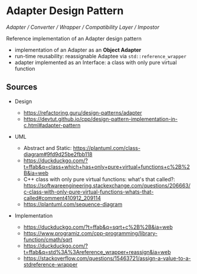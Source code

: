 # Adapter Design Pattern

_Adapter / Converter / Wrapper / Compatibility Layer / Impostor_

Reference implementation of an Adapter design pattern

- implementation of an Adapter as an **Object Adapter**
- run-time reusability: reassignable Adaptee via `std::reference_wrapper`
- adapter implemented as an Interface: a class with only pure virtual function

## Sources

- Design
    - https://refactoring.guru/design-patterns/adapter
    - https://devtut.github.io/cpp/design-pattern-implementation-in-c.html#adapter-pattern

- UML
    - Abstract and Static: https://plantuml.com/class-diagram#9fd9d25be2fbb118
    - https://duckduckgo.com/?t=ffab&q=class+which+has+only+pure+virtual+functions+c%2B%2B&ia=web
    - C++ class with only pure virtual functions: what's that called?: https://softwareengineering.stackexchange.com/questions/206663/c-class-with-only-pure-virtual-functions-whats-that-called#comment410912_209114
    - https://plantuml.com/sequence-diagram

- Implementation
    - https://duckduckgo.com/?t=ffab&q=sqrt+c%2B%2B&ia=web
    - https://www.programiz.com/cpp-programming/library-function/cmath/sqrt
    - https://duckduckgo.com/?t=ffab&q=std%3A%3Areference_wrapper+reassign&ia=web
    - https://stackoverflow.com/questions/15463721/assign-a-value-to-a-stdreference-wrapper
